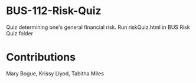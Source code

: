 # BUS-112-Risk-Quiz

Quiz determining one's general financial risk. Run riskQuiz.html in BUS Risk Quiz folder

# Contributions
Mary Bogue, Krissy Llyod, Tabitha Miles
